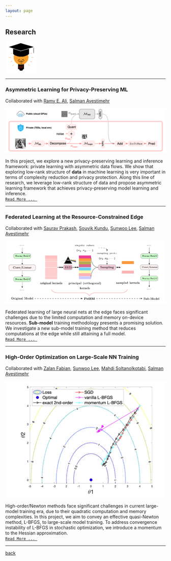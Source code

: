 ```yaml
---
layout: page
---
```


## Research

<img src="assets/fig/research.png" alt="drawing" width="100"/>

---

### Asymmetric Learning for Privacy-Preserving ML  
Collaborated with 
[Ramy E. Ali](https://scholar.google.com/citations?user=FLJ86DwAAAAJ&hl=en),
[Salman Avestimehr](https://scholar.google.com/citations?user=Qhe5ua0AAAAJ&hl=en)

<img src="assets/fig/asymml/overview.png" alt="drawing" width="600"/>

In this project, we explore a new privacy-preserving learning and inference framework: private learning with asymmetric
data flows. 
We show that exploring low-rank structure of **data** in machine learning is very important in terms of complexity 
reduction and privacy protection. 
Along this line of research, we leverage low-rank structure of data and propose asymmetric learning framework that
achieves privacy-preserving model learning and inference.  
[`Read More ... `](_posts/2024-04-03-asymml.md)

---

### Federated Learning at the Resource-Constrained Edge  
Collaborated with 
[Saurav Prakash](https://scholar.google.com/citations?user=VhnTrugAAAAJ&hl=en),
[Souvik Kundu](https://scholar.google.com/citations?user=b591SVkAAAAJ&hl=en),
[Sunwoo Lee](https://scholar.google.com/citations?user=WA9KNNcAAAAJ&hl=en),
[Salman Avestimehr](https://scholar.google.com/citations?user=Qhe5ua0AAAAJ&hl=en)

<img src="assets/fig/prism/prism_overview.png" alt="drawing" width="600"/>

Federated learning of large neural nets at the edge faces significant challenges due to
the limited computation and memory on-device resources. 
**Sub-model** training methodology presents a promising solution.
We investigate a new sub-model training method that reduces computations at the edge while still attaining a full model.  
[`Read More ... `](_posts/2022-07-29-prism.md)

---

### High-Order Optimization on Large-Scale NN Training
Collaborated with 
[Zalan Fabian](https://scholar.google.com/citations?hl=en&user=5EKjsXQAAAAJ),
[Sunwoo Lee](https://scholar.google.com/citations?user=WA9KNNcAAAAJ&hl=en),
[Mahdi Soltanolkotabi](https://scholar.google.com/citations?hl=en&user=narJyMAAAAAJ),
[Salman Avestimehr](https://scholar.google.com/citations?user=Qhe5ua0AAAAJ&hl=en)

<img src="assets/fig/mlbfgs/mLBFGS_overview.png" alt="drawing" width="600"/>

High-order/Newton methods face significant challenges in current large-model training era, due to 
their quadratic computation and memory complexities. 
In this project, we aim to convey an effective quasi-Newton method, L-BFGS, to large-scale model training.
To address convergence instability of L-BFGS in stochastic optimization, we introduce a momentum to the Hessian approximation.  
[`Read More ... `](_posts/2022-07-29-mlbfgs.md)

---

[back](./)
